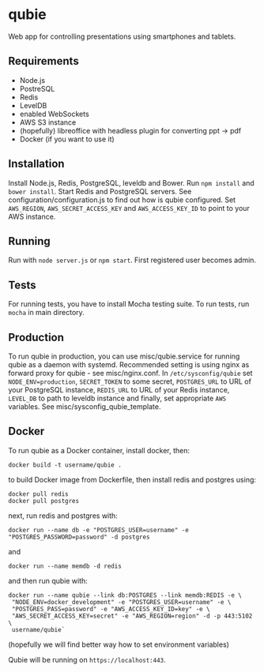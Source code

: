 qubie
=====

Web app for controlling presentations using smartphones and tablets.

Requirements
------------
- Node.js
- PostreSQL
- Redis
- LevelDB
- enabled WebSockets
- AWS S3 instance
- (hopefully) libreoffice with headless plugin for converting ppt -> pdf
- Docker (if you want to use it)

Installation
------------
Install Node.js, Redis, PostgreSQL, leveldb and Bower. Run `npm install` and
`bower install`. Start Redis and PostgreSQL servers. See
configuration/configuration.js to find out how is qubie configured. Set
`AWS_REGION`, `AWS_SECRET_ACCESS_KEY` and `AWS_ACCESS_KEY_ID` to point to your
AWS instance.

Running
-------
Run with `node server.js` or `npm start`. First registered user becomes admin.

Tests
-----
For running tests, you have to install Mocha testing suite. To run tests, run
`mocha` in main directory.

Production
----------
To run qubie in production, you can use misc/qubie.service for running qubie as
a daemon with systemd. Recommended setting is using nginx as forward proxy for
qubie - see misc/nginx.conf. In `/etc/sysconfig/qubie` set
`NODE_ENV=production`, `SECRET_TOKEN` to some secret, `POSTGRES_URL` to URL of
your PostgreSQL instance, `REDIS_URL` to URL of your Redis instance,
`LEVEL_DB` to path to leveldb instance and finally, set appropriate `AWS`
variables. See misc/sysconfig_qubie_template.

Docker
------
To run qubie as a Docker container, install docker, then:

    docker build -t username/qubie .

to build Docker image from Dockerfile, then install redis and postgres using:

    docker pull redis
    docker pull postgres

next, run redis and postgres with:

    docker run --name db -e "POSTGRES_USER=username" -e "POSTGRES_PASSWORD=password" -d postgres

and

    docker run --name memdb -d redis

and then run qubie with:

    docker run --name qubie --link db:POSTGRES --link memdb:REDIS -e \
     "NODE_ENV=docker_development" -e "POSTGRES_USER=username" -e \
     "POSTGRES_PASS=password" -e "AWS_ACCESS_KEY_ID=key" -e \
     "AWS_SECRET_ACCESS_KEY=secret" -e "AWS_REGION=region" -d -p 443:5102 \
     username/qubie`

(hopefully we will find better way how to set environment variables)

Qubie will be running on `https://localhost:443`.
